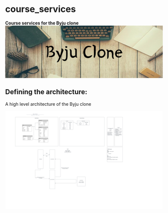 # course_services
**Course services for the Byju clone**
![Byju clone](/pictures/Byju_Clone.png)

## Defining the architecture:
A high level architecture of the Byju clone

![Byju clone architechture](/pictures/architecture.png)

